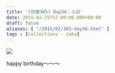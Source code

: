 ```yaml
---
title: '[白狼365] Day56：人日'
date: 2015-02-25T12:00:00.000+08:00
draft: false
aliases: [ "/2015/02/365-day56.html" ]
tags : [collections - zaku]
---
```


![](/images/zaku056.jpg)

happy birthday～～～
